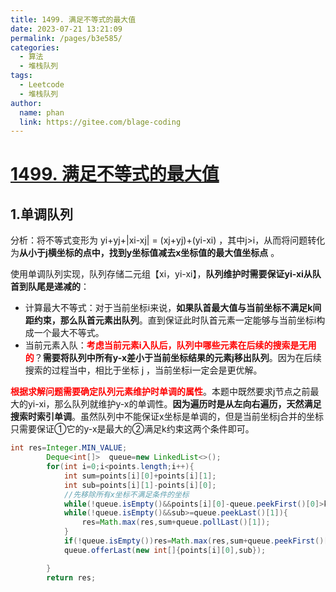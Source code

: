 ```yaml
---
title: 1499. 满足不等式的最大值
date: 2023-07-21 13:21:09
permalink: /pages/b3e585/
categories:
  - 算法
  - 堆栈队列
tags:
  - Leetcode
  - 堆栈队列
author: 
  name: phan
  link: https://gitee.com/blage-coding
---
```

# [1499. 满足不等式的最大值](https://leetcode.cn/problems/max-value-of-equation/)

## 1.单调队列

分析：将不等式变形为 yi+yj+|xi-xj| = (xj+yj)+(yi-xi) ，其中j>i，从而将问题转化为**从小于j横坐标的点中，找到y坐标值减去x坐标值的最大值坐标点** 。

使用单调队列实现，队列存储二元组【xi，yi-xi】，**队列维护时需要保证yi-xi从队首到队尾是递减的**：

- 计算最大不等式：对于当前坐标i来说，**如果队首最大值与当前坐标不满足k间距约束，那么队首元素出队列**。直到保证此时队首元素一定能够与当前坐标i构成一个最大不等式。
- 当前元素入队：<font color="red">**考虑当前元素i入队后，队列中哪些元素在后续的搜索是无用的**</font>？**需要将队列中所有y-x差小于当前坐标结果的元素j移出队列**。因为在后续搜索的过程当中，相比于坐标 j ，当前坐标i一定会是更优解。

<font color="red">**根据求解问题需要确定队列元素维护时单调的属性**</font>。本题中既然要求j节点之前最大的yi-xi，那么队列就维护y-x的单调性。**因为遍历时是从左向右遍历，天然满足搜索时索引单调**。虽然队列中不能保证x坐标是单调的，但是当前坐标j合并的坐标只需要保证①它的y-x是最大的②满足k约束这两个条件即可。

```java
int res=Integer.MIN_VALUE;
        Deque<int[]>  queue=new LinkedList<>();
        for(int i=0;i<points.length;i++){
            int sum=points[i][0]+points[i][1];
            int sub=points[i][1]-points[i][0];
            //先移除所有x坐标不满足条件的坐标
            while(!queue.isEmpty()&&points[i][0]-queue.peekFirst()[0]>k) queue.pollFirst();
            while(!queue.isEmpty()&&sub>=queue.peekLast()[1]){
                res=Math.max(res,sum+queue.pollLast()[1]);
            }
            if(!queue.isEmpty())res=Math.max(res,sum+queue.peekFirst()[1]);
            queue.offerLast(new int[]{points[i][0],sub});

        }
        return res;
```

